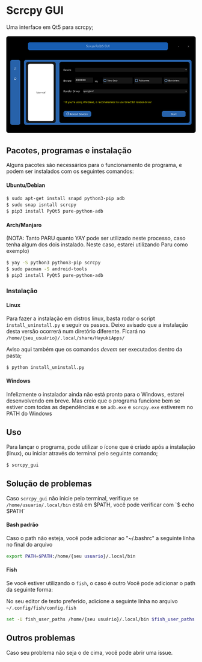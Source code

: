# Scrcpy GUI
Uma interface em Qt5 para scrcpy;

![](demo.png)

## Pacotes, programas e instalação
Alguns pacotes são necessários para o funcionamento de programa, e podem ser instalados com os seguintes comandos:


#### Ubuntu/Debian

```sh
$ sudo apt-get install snapd python3-pip adb
$ sudo snap isntall scrcpy
$ pip3 install PyQt5 pure-python-adb
```


#### Arch/Manjaro
(NOTA: Tanto PARU quanto YAY pode ser utilizado neste processo, caso tenha algum dos dois instalado. Neste caso, estarei utilizando Paru como exemplo)

```sh
$ yay -S python3 python3-pip scrcpy
$ sudo pacman -S android-tools
$ pip3 install PyQt5 pure-python-adb
```


### Instalação

#### Linux
Para fazer a instalação em distros linux, basta rodar o script `install_uninstall.py` e seguir os passos.
Deixo avisado que a instalação desta versão ocorrerá num diretório diferente. Ficará no `/home/{seu_usuário}/.local/share/HayukiApps/`

Aviso aqui também que os comandos _devem_ ser executados dentro da pasta;
```sh
$ python install_uninstall.py
```

#### Windows
Infelizmente o instalador ainda não está pronto para o Windows, estarei desenvolvendo em breve. Mas creio que o programa funcione bem se estiver com todas as dependências e se `adb.exe` e `scrcpy.exe` estiverem no PATH do Windows


## Uso
Para lançar o programa, pode utilizar o ícone que é criado após a instalação (linux), ou iniciar através do terminal pelo seguinte comando;

```sh
$ scrcpy_gui
```



## Solução de problemas

Caso `scrcpy_gui` não inicie pelo terminal, verifique se `/home/usuario/.local/bin` está em $PATH, você pode verificar com `$ echo $PATH`

#### Bash padrão
Caso o path não esteja, você pode adicionar ao "~/.bashrc" a seguinte linha no final do arquivo
```sh
export PATH=$PATH:/home/{seu usuario}/.local/bin
```

#### Fish
Se você estiver utilizando o `fish`, o caso é outro
Você pode adicionar o path da seguinte forma:


No seu editor de texto preferido, adicione a seguinte linha no arquivo `~/.config/fish/config.fish`
```sh
set -U fish_user_paths /home/{seu usuário}/.local/bin $fish_user_paths
```

## Outros problemas
Caso seu problema não seja o de cima, você pode abrir uma issue.
